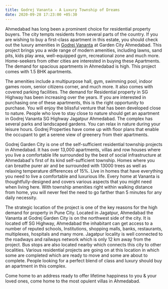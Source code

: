 ```yaml
---
title: Godrej Vananta - A Luxury Township of Dreams
date: 2020-09-28 17:23:00 +05:30
---
```


Ahmedabad has long been a prominent choice for residential property buyers. The city tempts residents from several parts of the country. If you are wishing to buy a first-class apartment in this estate, you should check out the luxury amenities in [Godrej Vananta](https://homecapital.in/property/178/Godrej-Vananta-1.5-BHK) at Garden City Ahmedabad. This project brings you a wide range of modern amenities, including lawns, sand pits, kids play area, well-equipped gym, recreational zone and much more. Home-seekers from other cities are interested in buying these Apartments. The demand for spacious apartments in Ahmedabad is high. This project comes with 1.5 BHK apartments.

The amenities include a multipurpose hall, gym, swimming pool, indoor games room, senior citizens corner, and much more. It also comes with covered parking facilities. The demand for Residential property in SG Highway has been increasing over the years. If you are interested in purchasing one of these apartments, this is the right opportunity to purchase. You will enjoy the blissful venture that has been developed close to nature. People who love to stay close to nature should get an apartment in Godrej Vananta SG Highway Jagatpur Ahmedabad. The complex has several parks and landscaped gardens. You can relax in nature during your leisure hours. Godrej Properties have come up with floor plans that enable the occupant to get a serene view of greenery from their apartments.

Godrej Garden City is one of the self-sufficient residential township projects in Ahmedabad. It has over 13,000 apartments, villas and row houses where you live a comfortable life surrounded by the best of social infrastructure at Ahmedabad's first of its kind self-sufficient township. Homes where you can breathe purer air and be surrounded with 13000 trees as well as relaxing temperature differences of 15%. Live in homes that have everything you need to live a comfortable and luxurious life. Every home at Vananta is thoughtfully-designed and covers various aspects that you might need when living here. With township amenities right within walking distance from home, you will never feel the need to go farther than 5 minutes for any daily necessity.

The strategic location of the project is one of the key reasons for the high demand for property in Pune City. Located in Jagatpur, Ahmedabad the Vananta at Godrej Garden City is on the northwest side of the city. It is located off SG Highway, Ahmedabad the inhabitant can get access to a number of reputed schools, Institutions, shopping malls, banks, restaurants, multiplexes, hospitals and many more. Jagatpur locality is well connected to the roadways and railways network which is only 12 km away from the project. Bus stops are also located nearby which connects this city to other localities. Various residential projects are going on at this location in which some are completed which are ready to move and some are about to complete. People looking for a perfect blend of class and luxury should buy an apartment in this complex.

Come home to an address ready to offer lifetime happiness to you & your loved ones, come home to the most opulent villas in Ahmedabad.
